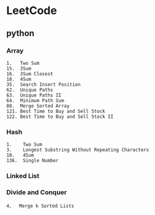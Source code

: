 # LeetCode


## python

### Array
	1.   Two Sum
	15.  3Sum
	16.  3Sum Closest
	18.  4Sum
	35.  Search Insert Position
	62.  Unique Paths
	63.  Unique Paths II
	64.  Minimum Path Sum
	88.  Merge Sorted Array
	121. Best Time to Buy and Sell Stock
	122. Best Time to Buy and Sell Stock II
### Hash
	1.	  Two Sum
	3.	  Longest Substring Without Repeating Characters
	18.	  4Sum
	136.  Single Number

### Linked List
  

### Divide and Conquer
	4、  Merge k Sorted Lists
